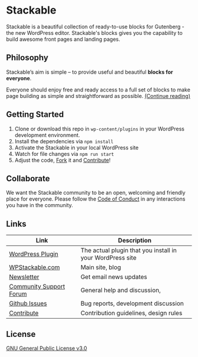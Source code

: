 # Stackable

Stackable is a beautiful collection of ready-to-use blocks for Gutenberg - the new WordPress editor. Stackable's blocks gives you the capability to build awesome front pages and landing pages.

## Philosophy

Stackable’s aim is simple – to provide useful and beautiful **blocks for everyone**.

Everyone should enjoy free and ready access to a full set of blocks to make page building as simple and straightforward as possible. [(Continue reading)](https://wpstackable.com/blog/the-stackable-philosophy/)

## Getting Started

1. Clone or download this repo in `wp-content/plugins` in your WordPress development environment.
2. Install the dependencies via `npm install`
3. Activate the Stackable in your local WordPress site
4. Watch for file changes via `npm run start`
5. Adjust the code, [Fork](https://github.com/gambitph/Stackable/fork) it and [Contribute](https://github.com/gambitph/Stackable/blob/master/CONTRIBUTING.MD)!

## Collaborate

We want the Stackable community to be an open, welcoming and friendly place for everyone. Please follow the [Code of Conduct](https://github.com/gambitph/Stackable/blob/master/CODE_OF_CONDUCT.md) in any interactions you have in the community.

## Links

Link | Description
---|---
[WordPress Plugin](https://wordpress.org/plugins/stackable-ultimate-gutenberg-blocks/) | The actual plugin that you install in your WordPress site
[WPStackable.com](https://wpstackable.com) | Main site, blog
[Newsletter](http://eepurl.com/dJY9xI) | Get email news updates
[Community Support Forum](https://wordpress.org/support/plugin/stackable-ultimate-gutenberg-blocks/) | General help and discussion,
[Github Issues](https://github.com/gambitph/Stackable/issues) | Bug reports, development discussion
[Contribute](https://github.com/gambitph/Stackable/blob/master/CONTRIBUTING.MD) | Contribution guidelines, design rules

<!-- [Documentation](#) | Knowledgebase, FAQs, guides -->

## License

[GNU General Public License v3.0](https://github.com/gambitph/Stackable/blob/master/LICENSE)
